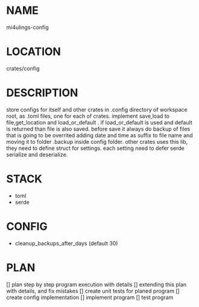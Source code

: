 # NAME
mi4ulings-config

# LOCATION
crates/config

# DESCRIPTION
store configs for itself and other crates in .config directory of workspace root, as .toml files, one for each of crates.
implement save,load to file,get_location and load_or_default . 
if load_or_default is used and default is returned than file is also saved.
before save it always do backup of files that is going to be overrited adding date and time as suffix to file name and moving it to folder .backup inside config folder.
other crates uses this lib, they need to define struct for settings. each setting need to defer serde serialize and deserialize.

# STACK
- toml
- serde


# CONFIG
-  cleanup_backups_after_days (default 30)



# PLAN
[] plan step by step program execution with details
[] extending this plan with details, and fix mistakes
[] create unit tests for planed program
[] create config implementation
[] implement program
[] test program